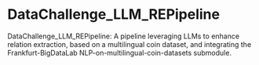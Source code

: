 # DataChallenge_LLM_REPipeline
DataChallenge_LLM_REPipeline: A pipeline leveraging LLMs to enhance relation extraction, based on a multilingual coin dataset, and integrating the Frankfurt-BigDataLab NLP-on-multilingual-coin-datasets submodule.

